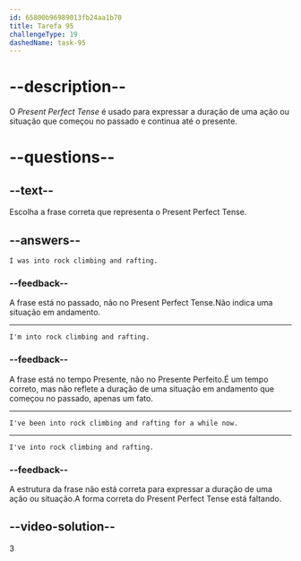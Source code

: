 ```yaml
---
id: 65800b96989013fb24aa1b70
title: Tarefa 95
challengeType: 19
dashedName: task-95
---
```


# --description--

O *Present Perfect Tense* é usado para expressar a duração de uma ação ou situação que começou no passado e continua até o presente.

# --questions--

## --text--

Escolha a frase correta que representa o Present Perfect Tense.

## --answers--

`I was into rock climbing and rafting.`

### --feedback--

A frase está no passado, não no Present Perfect Tense.Não indica uma situação em andamento.

---

`I'm into rock climbing and rafting.`

### --feedback--

A frase está no tempo Presente, não no Presente Perfeito.É um tempo correto, mas não reflete a duração de uma situação em andamento que começou no passado, apenas um fato.

---

`I've been into rock climbing and rafting for a while now.`

---

`I've into rock climbing and rafting.`

### --feedback--

A estrutura da frase não está correta para expressar a duração de uma ação ou situação.A forma correta do Present Perfect Tense está faltando.

## --video-solution--

3
